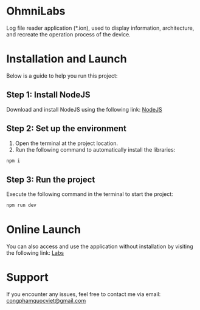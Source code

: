 # OhmniLabs

Log file reader application (\*.ion), used to display information, architecture, and recreate the operation process of the device.

# Installation and Launch

Below is a guide to help you run this project:

## Step 1: Install NodeJS

Download and install NodeJS using the following link: [NodeJS](https://nodejs.org/en)

## Step 2: Set up the environment

1. Open the terminal at the project location.
2. Run the following command to automatically install the libraries:

```bash
npm i
```

## Step 3: Run the project

Execute the following command in the terminal to start the project:

```bash
npm run dev
```

# Online Launch

You can also access and use the application without installation by visiting the following link: [Labs](https://labs.nglearns.dev)

# Support

If you encounter any issues, feel free to contact me via email: [congphamquocviet@gmail.com](mailto:congphamquocviet@gmail.com)
